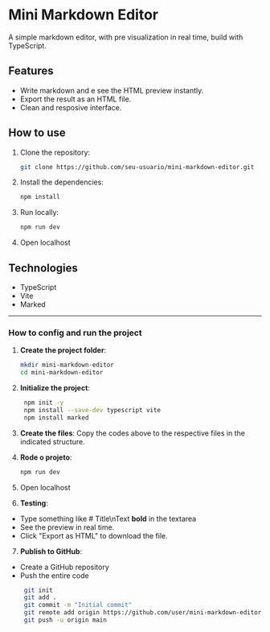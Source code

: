 # Mini Markdown Editor

A simple markdown editor, with pre visualization in real time, build with TypeScript.

## Features
- Write markdown and e see the HTML preview instantly.
- Export the result as an HTML file.
- Clean and resposive interface.

## How to use
1. Clone the repository:
   ```bash
   git clone https://github.com/seu-usuario/mini-markdown-editor.git

2. Install the dependencies:
   ```bash
   npm install

3. Run locally:
   ```bash
   npm run dev

4. Open localhost

## Technologies
- TypeScript
- Vite
- Marked

---

### How to config and run the project
1. **Create the project folder**:
   ```bash
   mkdir mini-markdown-editor
   cd mini-markdown-editor

2. **Initialize the project**:
   ```bash
    npm init -y
    npm install --save-dev typescript vite
    npm install marked

3. **Create the files**: Copy the codes above to the respective files in the indicated structure.

4. **Rode o projeto**:
   ```bash
   npm run dev

5. Open localhost

6. **Testing**:
- Type something like # Title\nText **bold** in the textarea
- See the preview in real time.
- Click "Export as HTML" to download the file.

7. **Publish to GitHub**:
- Create a GitHub repository
- Push the entire code
   ```bash
    git init
    git add .
    git commit -m "Initial commit"
    git remote add origin https://github.com/user/mini-markdown-editor.git
    git push -u origin main
